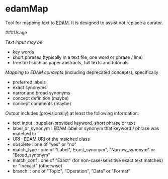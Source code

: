 # edamMap
Tool for mapping text to [EDAM](http://bioportal.bioontology.org/ontologies/EDAM?p=classes).  It is designed to assist not replace a curator.


###Usage

_Text input may be_
* key words 
* short phrases (typically in a text file, one word or phrase / line) 
* free text such as paper abstracts, full texts and tutorials

_Mapping to EDAM concepts_ (including deprecated concepts), specifically
* preferred labels 
* exact synonyms
* narror and broad synonyms
* concept definition (maybe)
* concept comments (maybe)

_Output_ includes (provisionally) at least the following information:

* text input 	    	: supplier-provided keyword, short phrase or text
* label_or_synonym 	: EDAM label or synonym that keyword / phrase was matched to
* URI 			: EDAM URI of the matched class
* obsolete 		: one of "yes" or "no"
* match_type 		: one of "Label", Exact_synonym", "Narrow_synonym" or "Broad_synonym"
* match_conf 		: one of "Exact" (for non-case-sensitive exact text matches) or "Inexact" (otherwise)
* branch:  		: one of "Topic", "Operation", "Data" or "Format" 

